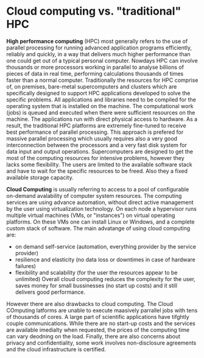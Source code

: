 # Cloud computing vs. "traditional" HPC


**High performance computing** (HPC)  most generally refers to the use of parallel processing for running advanced application programs efficiently, reliably and quickly, in a way that delivers much higher performance than one could get out of a typical personal computer. Nowdays HPC  can involve thousands or more processors working in parallel to analyse billions of pieces of data in real time, performing calculations thousands of times faster than a normal computer. Traditionally the resources for HPC comprise of, on premises, bare-metal supercomputers and clusters which  are specifically designed to support HPC applications developed to solve the specific problems. All applications and libraries need to be compiled for the operating system that is installed on the machine.  The computational work (jobs) is  queued and executed when there were sufficient resources on the machine.  The applications run with direct physical access to hardware. As a result, the traditional HPC platforms are extremely fine-tuned to receive best performance of parallel processing. This approach is prefered for massive parallel processing which usually requires also a very good interconnection between the processors and a very fast disk system for data input and output operations. Supercomputers are designed to get the most of the computing resources for intensive problems, however they lacks some flexibility. The users are limited to the available software stack and have to wait for the specific resources to be freed. Also they a fixed available storage capacity. 


**Cloud Computing** is usually referring to access to a pool of configurable on-demand avalability of computer system resources. The computing services are using advance automation, without direct active management by the user using virtualization technology. On each node a hypervisor runs multiple virtual machines (VMs, or "instances") on virtual operating platforms. On these VMs one can install Linux or Windows, and a complete custom stack of software. The main advatange of using cloud computing are:

- on demand self-service (automation, everything provider by the service provider)
- resilience and elasticity (no data loss or downtimes in case of hardware failures)
- flexibility and scalability (for the user the resources appear to be unlimited)
Overall cloud computing reduces the complexity for the user, saves money for small bussinesses (no start up costs) and it still delivers good performance. 

However there are also drawbacks to cloud computing. The Cloud COmputing latforms are unable to execute maasively parrallel jobs with tens of thousands of cores. A large part of scientific applications have tifghtly couple communications. While there are no start-up costs  and the services are available imedialty when requested, the prices of the computing time can vary deodning on the load. Finally, there are also concerns about privacy and confidentiality, some work involves non-disclosure agreements and the cloud infrastructure is certified. 
